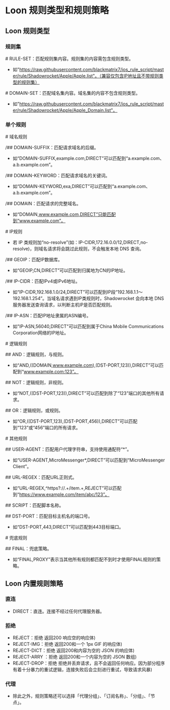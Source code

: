 # Loon 规则类型和规则策略
## Loon 规则类型
### 规则集
\# RULE-SET：匹配规则集内容。规则集的内容需包含规则类型。
- 如"https://raw.githubusercontent.com/blackmatrix7/ios_rule_script/master/rule/Shadowrocket/Apple/Apple.list"。（兼容仅包含IP地址且不带规则类型的规则集）

\# DOMAIN-SET：匹配域名集内容。域名集的内容不包含规则类型。
- 如"https://raw.githubusercontent.com/blackmatrix7/ios_rule_script/master/rule/Shadowrocket/Apple/Apple_Domain.list"。

### 单个规则
\# 域名规则

/## DOMAIN-SUFFIX：匹配请求域名的后缀。
- 如“DOMAIN-SUFFIX,example.com,DIRECT”可以匹配到“a.example.com、a.b.example.com”。

/## DOMAIN-KEYWORD：匹配请求域名的关键词。
- 如“DOMAIN-KEYWORD,exa,DIRECT”可以匹配到“a.example.com、a.b.example.com”。

/## DOMAIN：匹配请求的完整域名。
- 如“DOMAIN,www.example.com,DIRECT”只能匹配到“www.example.com”。

\# IP规则
- 若 IP 类规则加“no-resolve”(如：IP-CIDR,172.16.0.0/12,DIRECT,no-resolve)，则域名请求将会跳过此规则，不会触发本地 DNS 查询。

/## GEOIP：匹配IP数据库。
- 如“GEOIP,CN,DIRECT”可以匹配到归属地为CN的IP地址。

/## IP-CIDR：匹配IPv4或IPv6地址。
- 如“IP-CIDR,192.168.1.0/24,DIRECT”可以匹配到IP段“192.168.1.1～192.168.1.254”。当域名请求遇到IP类规则时，Shadowrocket 会向本地 DNS 服务器发送查询请求，以判断主机IP是否匹配规则。

/## IP-ASN：匹配IP地址隶属的ASN编号。
- 如"IP-ASN,56040,DIRECT"可以匹配到属于China Mobile Communications Corporation网络的IP地址。

\# 逻辑规则

\## AND：逻辑规则，与规则。
- 如“AND,((DOMAIN,www.example.com),(DST-PORT,123)),DIRECT”可以匹配到“www.example.com:123”。

\## NOT：逻辑规则，非规则。
- 如“NOT,((DST-PORT,123)),DIRECT”可以匹配到除了“123”端口的其他所有请求。

\## OR：逻辑规则，或规则。
- 如“OR,((DST-PORT,123),(DST-PORT,456)),DIRECT”可以匹配到“123”或“456”端口的所有请求。

\# 其他规则

\## USER-AGENT：匹配用户代理字符串，支持使用通配符“*”。
- 如“USER-AGENT,MicroMessenger*,DIRECT”可以匹配到“MicroMessenger Client”。

\## URL-REGEX：匹配URL正则式。
- 如“URL-REGEX,^https?://.+/item.+,REJECT”可以匹配到“https://www.example.com/item/abc/123”。

\## SCRIPT：匹配脚本名称。

\## DST-PORT：匹配目标主机名的端口号。
- 如“DST-PORT,443,DIRECT”可以匹配到443目标端口。

\# 兜底规则

\## FINAL：兜底策略。
- 如“FINAL,PROXY”表示当其他所有规则都匹配不到时才使用FINAL规则的策略。

## Loon 内置规则策略
### 直连
- DIRECT：直连。连接不经过任何代理服务器。
### 拒绝
- REJECT：拒绝 返回200 响应空的响应体)
- REJECT-IMG：拒绝 返回200和一个 1px GIF 的响应体)
- REJECT-DICT：拒绝 返回200和内容为空的 JSON 的响应体)
- REJECT-ARRY ：拒绝 返回200和一个内容为空的 JSON 数组)
- REJECT-DROP：拒绝 拒绝并丢弃请求，且不会返回任何响应。因为部分程序有着十分暴力的重试逻辑，连接失败后会立刻进行重试，导致请求风暴)
### 代理
- 除此之外，规则策略还可以选择「代理分组」、「订阅名称」、「分组」、「节点」。
